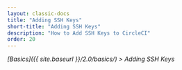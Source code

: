 ```yaml
---
layout: classic-docs
title: "Adding SSH Keys"
short-title: "Adding SSH Keys"
description: "How to Add SSH Keys to CircleCI"
order: 20
---
```


*[Basics]({{ site.baseurl }}/2.0/basics/) > Adding SSH Keys*
